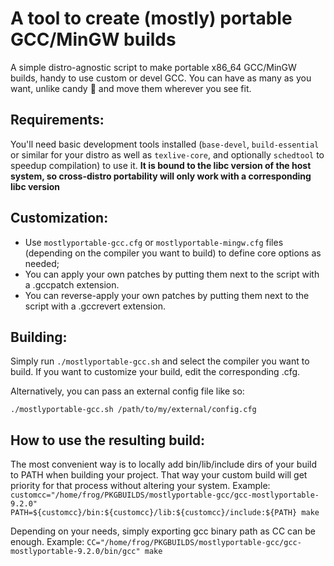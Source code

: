 # A tool to create (mostly) portable GCC/MinGW builds

A simple distro-agnostic script to make portable x86_64 GCC/MinGW builds, handy to use custom or devel GCC. You can have as many as you want, unlike candy :frog: and move them wherever you see fit.

## Requirements:
You'll need basic development tools installed (`base-devel`, `build-essential` or similar for your distro as well as `texlive-core`, and optionally `schedtool` to speedup compilation) to use it.
**It is bound to the libc version of the host system, so cross-distro portability will only work with a corresponding libc version**

## Customization:
- Use `mostlyportable-gcc.cfg` or `mostlyportable-mingw.cfg` files (depending on the compiler you want to build) to define core options as needed;
- You can apply your own patches by putting them next to the script with a .gccpatch extension.
- You can reverse-apply your own patches by putting them next to the script with a .gccrevert extension.

## Building:
Simply run `./mostlyportable-gcc.sh` and select the compiler you want to build. If you want to customize your build, edit the corresponding .cfg.

Alternatively, you can pass an external config file like so:

`./mostlyportable-gcc.sh /path/to/my/external/config.cfg`

## How to use the resulting build:
The most convenient way is to locally add bin/lib/include dirs of your build to PATH when building your project. That way your custom build will get priority for that process without altering your system.
Example: `customcc="/home/frog/PKGBUILDS/mostlyportable-gcc/gcc-mostlyportable-9.2.0" PATH=${customcc}/bin:${customcc}/lib:${customcc}/include:${PATH} make`

Depending on your needs, simply exporting gcc binary path as CC can be enough.
Example: `CC="/home/frog/PKGBUILDS/mostlyportable-gcc/gcc-mostlyportable-9.2.0/bin/gcc" make`
